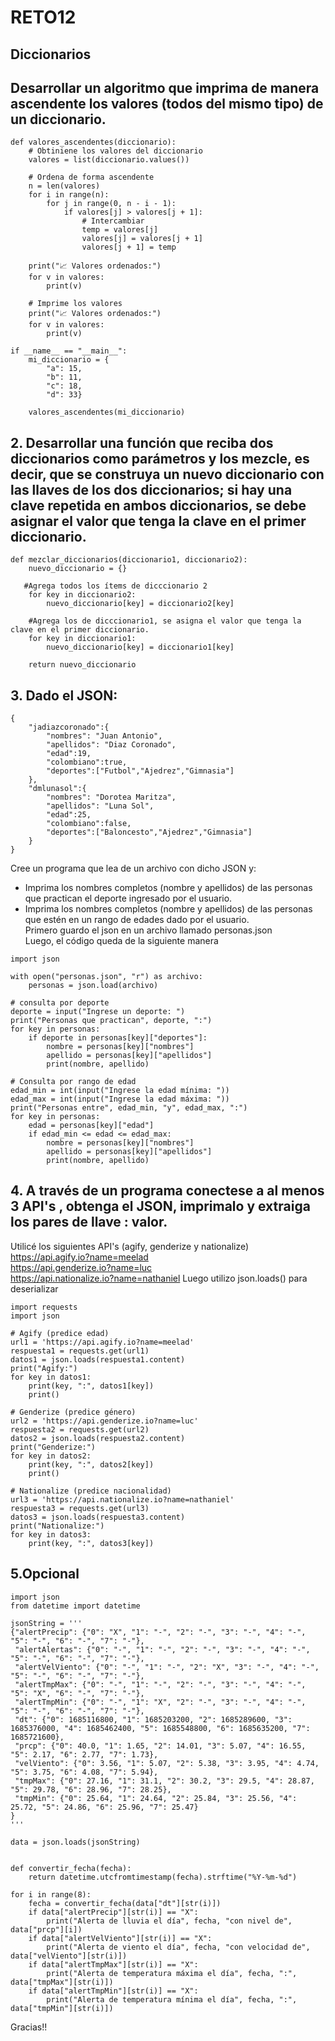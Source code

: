 # RETO12
## Diccionarios
## Desarrollar un algoritmo que imprima de manera ascendente los valores (todos del mismo tipo) de un diccionario.
````
def valores_ascendentes(diccionario):
    # Obtiniene los valores del diccionario
    valores = list(diccionario.values())
    
    # Ordena de forma ascendente
    n = len(valores)
    for i in range(n):
        for j in range(0, n - i - 1):
            if valores[j] > valores[j + 1]:
                # Intercambiar
                temp = valores[j]
                valores[j] = valores[j + 1]
                valores[j + 1] = temp

    print("📈 Valores ordenados:")
    for v in valores:
        print(v)

    # Imprime los valores
    print("📈 Valores ordenados:")
    for v in valores:
        print(v)

if __name__ == "__main__":
    mi_diccionario = {
        "a": 15,
        "b": 11,
        "c": 18,
        "d": 33}

    valores_ascendentes(mi_diccionario)
````
## 2. Desarrollar una función que reciba dos diccionarios como parámetros y los mezcle, es decir, que se construya un nuevo diccionario con las llaves de los dos diccionarios; si hay una clave repetida en ambos diccionarios, se debe asignar el valor que tenga la clave en el primer diccionario.
````
def mezclar_diccionarios(diccionario1, diccionario2):
    nuevo_diccionario = {}  

   #Agrega todos los ítems de dicccionario 2
    for key in diccionario2:
        nuevo_diccionario[key] = diccionario2[key]

    #Agrega los de dicccionario1, se asigna el valor que tenga la clave en el primer diccionario.
    for key in diccionario1:
        nuevo_diccionario[key] = diccionario1[key]

    return nuevo_diccionario
````
## 3. Dado el JSON:
````
{
	"jadiazcoronado":{
		"nombres": "Juan Antonio",
		"apellidos": "Diaz Coronado",
		"edad":19,
		"colombiano":true,
		"deportes":["Futbol","Ajedrez","Gimnasia"]
	},
	"dmlunasol":{
		"nombres": "Dorotea Maritza",
		"apellidos": "Luna Sol",
		"edad":25,
		"colombiano":false,
		"deportes":["Baloncesto","Ajedrez","Gimnasia"]
	}
}
````
Cree un programa que lea de un archivo con dicho JSON y:  

- Imprima los nombres completos (nombre y apellidos) de las personas que practican el deporte ingresado por el usuario.  
- Imprima los nombres completos (nombre y apellidos) de las personas que estén en un rango de edades dado por el usuario.  
Primero guardo el json en un archivo llamado personas.json  
Luego, el código queda de la siguiente manera
````
import json

with open("personas.json", "r") as archivo:
    personas = json.load(archivo)

# consulta por deporte
deporte = input("Ingrese un deporte: ")
print("Personas que practican", deporte, ":")
for key in personas:
    if deporte in personas[key]["deportes"]:
        nombre = personas[key]["nombres"]
        apellido = personas[key]["apellidos"]
        print(nombre, apellido)

# Consulta por rango de edad
edad_min = int(input("Ingrese la edad mínima: "))
edad_max = int(input("Ingrese la edad máxima: "))
print("Personas entre", edad_min, "y", edad_max, ":")
for key in personas:
    edad = personas[key]["edad"]
    if edad_min <= edad <= edad_max:
        nombre = personas[key]["nombres"]
        apellido = personas[key]["apellidos"]
        print(nombre, apellido)
````
## 4. A través de un programa conectese a al menos 3 API's , obtenga el JSON, imprimalo y extraiga los pares de llave : valor.
Utilicé los siguientes  API's (agify, genderize y nationalize)   
https://api.agify.io?name=meelad  
https://api.genderize.io?name=luc  
https://api.nationalize.io?name=nathaniel
Luego utilizo json.loads() para deserializar
````
import requests
import json

# Agify (predice edad)
url1 = 'https://api.agify.io?name=meelad'
respuesta1 = requests.get(url1)
datos1 = json.loads(respuesta1.content)
print("Agify:")
for key in datos1:
    print(key, ":", datos1[key])
    print()

# Genderize (predice género)
url2 = 'https://api.genderize.io?name=luc'
respuesta2 = requests.get(url2)
datos2 = json.loads(respuesta2.content)
print("Genderize:")
for key in datos2:
    print(key, ":", datos2[key])
    print()

# Nationalize (predice nacionalidad)
url3 = 'https://api.nationalize.io?name=nathaniel'
respuesta3 = requests.get(url3)
datos3 = json.loads(respuesta3.content)
print("Nationalize:")
for key in datos3:
    print(key, ":", datos3[key])
````
## 5.Opcional
````
import json
from datetime import datetime

jsonString = '''
{"alertPrecip": {"0": "X", "1": "-", "2": "-", "3": "-", "4": "-", "5": "-", "6": "-", "7": "-"},
 "alertAlertas": {"0": "-", "1": "-", "2": "-", "3": "-", "4": "-", "5": "-", "6": "-", "7": "-"},
 "alertVelViento": {"0": "-", "1": "-", "2": "X", "3": "-", "4": "-", "5": "-", "6": "-", "7": "-"},
 "alertTmpMax": {"0": "-", "1": "-", "2": "-", "3": "-", "4": "-", "5": "X", "6": "-", "7": "-"},
 "alertTmpMin": {"0": "-", "1": "X", "2": "-", "3": "-", "4": "-", "5": "-", "6": "-", "7": "-"},
 "dt": {"0": 1685116800, "1": 1685203200, "2": 1685289600, "3": 1685376000, "4": 1685462400, "5": 1685548800, "6": 1685635200, "7": 1685721600},
 "prcp": {"0": 40.0, "1": 1.65, "2": 14.01, "3": 5.07, "4": 16.55, "5": 2.17, "6": 2.77, "7": 1.73},
 "velViento": {"0": 3.56, "1": 5.07, "2": 5.38, "3": 3.95, "4": 4.74, "5": 3.75, "6": 4.08, "7": 5.94},
 "tmpMax": {"0": 27.16, "1": 31.1, "2": 30.2, "3": 29.5, "4": 28.87, "5": 29.78, "6": 28.96, "7": 28.25},
 "tmpMin": {"0": 25.64, "1": 24.64, "2": 25.84, "3": 25.56, "4": 25.72, "5": 24.86, "6": 25.96, "7": 25.47}
}
'''

data = json.loads(jsonString)


def convertir_fecha(fecha):  
    return datetime.utcfromtimestamp(fecha).strftime("%Y-%m-%d")

for i in range(8):
    fecha = convertir_fecha(data["dt"][str(i)])  
    if data["alertPrecip"][str(i)] == "X":
        print("Alerta de lluvia el día", fecha, "con nivel de", data["prcp"][i]) 
    if data["alertVelViento"][str(i)] == "X":
        print("Alerta de viento el día", fecha, "con velocidad de", data["velViento"][str(i)])  
    if data["alertTmpMax"][str(i)] == "X":
        print("Alerta de temperatura máxima el día", fecha, ":", data["tmpMax"][str(i)])  
    if data["alertTmpMin"][str(i)] == "X":
        print("Alerta de temperatura mínima el día", fecha, ":", data["tmpMin"][str(i)])  
````
Gracias!!
